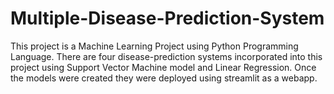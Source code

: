# Multiple-Disease-Prediction-System
This project is a Machine Learning Project using Python Programming Language.
There are four disease-prediction systems incorporated into this project using Support Vector Machine model and Linear Regression.
Once the models were created they were deployed using streamlit as a webapp.
